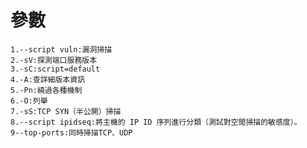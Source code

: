參數
===

    1.--script vuln:漏洞掃描
    2.-sV:探測端口服務版本
    3.-sC:script=default
    4.-A:查詳細版本資訊
    5.-Pn:繞過各種機制
    6.-O:列舉
    7.-sS:TCP SYN（半公開）掃描
    8.--script ipidseq:將主機的 IP ID 序列進行分類（測試對空閒掃描的敏感度）。 
    9--top-ports:同時掃描TCP、UDP
